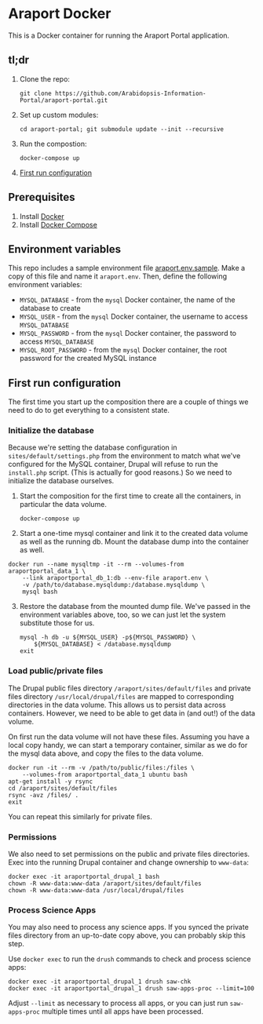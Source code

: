 # Araport Docker

This is a Docker container for running the Araport Portal application.

## tl;dr

1. Clone the repo:

   `git clone https://github.com/Arabidopsis-Information-Portal/araport-portal.git`

2. Set up custom modules:

   `cd araport-portal; git submodule update --init --recursive`

3. Run the compostion:

   `docker-compose up`

4. [First run configuration](#first-run-configuration)

## Prerequisites

1. Install [Docker][1]
2. Install [Docker Compose][2]

## Environment variables

This repo includes a sample environment file [araport.env.sample](araport.env.sample). Make a copy
of this file and name it `araport.env`. Then, define the following environment variables:

- `MYSQL_DATABASE` - from the `mysql` Docker container, the name of the database to create
- `MYSQL_USER` - from the `mysql` Docker container, the username to access `MYSQL_DATABASE`
- `MYSQL_PASSWORD` - from the `mysql` Docker container, the password to access `MYSQL_DATABASE`
- `MYSQL_ROOT_PASSWORD` - from the `mysql` Docker container, the root password for the created MySQL instance

## First run configuration

The first time you start up the composition there are a couple of things we need to do to get everything
to a consistent state.

### Initialize the database

Because we're setting the database configuration in `sites/default/settings.php` from the environment
to match what we've configured for the MySQL container, Drupal will refuse to run the `install.php`
script. (This is actually for good reasons.) So we need to initialize the database ourselves.

1. Start the composition for the first time to create all the containers, in particular the data volume.

   ```
   docker-compose up
   ```

2. Start a one-time mysql container and link it to the created data volume as well as the running db.
   Mount the database dump into the container as well.

  ```
  docker run --name mysqltmp -it --rm --volumes-from araportportal_data_1 \
      --link araportportal_db_1:db --env-file araport.env \
      -v /path/to/database.mysqldump:/database.mysqldump \
      mysql bash
  ```

3. Restore the database from the mounted dump file. We've passed in the environment variables above,
   too, so we can just let the system substitute those for us.

   ```
   mysql -h db -u ${MYSQL_USER} -p${MYSQL_PASSWORD} \
       ${MYSQL_DATABASE} < /database.mysqldump
   exit
   ```

### Load public/private files

The Drupal public files directory `/araport/sites/default/files` and private files directory
`/usr/local/drupal/files` are mapped to corresponding directories in the data volume. This allows us
to persist data across containers. However, we need to be able to get data in (and out!) of the data
volume.

On first run the data volume will not have these files. Assuming you have a local copy handy, we can
start a temporary container, similar as we do for the mysql data above, and copy the files to the data
volume.

```
docker run -it --rm -v /path/to/public/files:/files \
    --volumes-from araportportal_data_1 ubuntu bash
apt-get install -y rsync
cd /araport/sites/default/files
rsync -avz /files/ .
exit
```

You can repeat this similarly for private files.

### Permissions

We also need to set permissions on the public and private files directories. Exec into the running
Drupal container and change ownership to `www-data`:

```
docker exec -it araportportal_drupal_1 bash
chown -R www-data:www-data /araport/sites/default/files
chown -R www-data:www-data /usr/local/drupal/files
```

### Process Science Apps

You may also need to process any science apps. If you synced the private files directory from an
up-to-date copy above, you can probably skip this step.

Use `docker exec` to run the `drush` commands to check and process science apps:

```
docker exec -it araportportal_drupal_1 drush saw-chk
docker exec -it araportportal_drupal_1 drush saw-apps-proc --limit=100
```

Adjust `--limit` as necessary to process all apps, or you can just run `saw-apps-proc` multiple times
until all apps have been processed.



[1]: https://docs.docker.com/installation/
[2]: https://docs.docker.com/compose/install/
